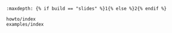 ```{toctree}
:maxdepth: {% if build == "slides" %}1{% else %}2{% endif %}

howto/index
examples/index
```

